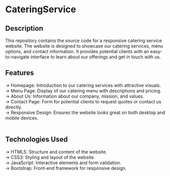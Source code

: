 # CateringService
## Description
This repository contains the source code for a responsive catering service website. The website is designed to showcase our catering services, menu options, and contact information. It provides potential clients with an easy-to-navigate interface to learn about our offerings and get in touch with us.
<br>
## Features
-> Homepage: Introduction to our catering services with attractive visuals.<br>
-> Menu Page: Display of our catering menu with descriptions and pricing.<br>
-> About Us: Information about our company, mission, and values.<br>
-> Contact Page: Form for potential clients to request quotes or contact us directly.<br>
-> Responsive Design: Ensures the website looks great on both desktop and mobile devices.<br>
<br>
## Technologies Used
-> HTML5: Structure and content of the website.<br>
-> CSS3: Styling and layout of the website.<br>
-> JavaScript: Interactive elements and form validation.<br>
-> Bootstrap: Front-end framework for responsive design.<br>

